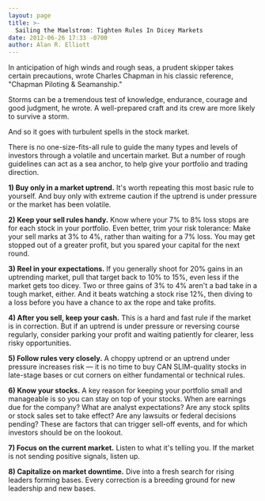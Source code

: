 ```yaml
---
layout: page
title: >-
  Sailing the Maelstrom: Tighten Rules In Dicey Markets
date: 2012-06-26 17:33 -0700
author: Alan R. Elliott
---
```





In anticipation of high winds and rough seas, a prudent skipper takes certain precautions, wrote Charles Chapman in his classic reference, "Chapman Piloting & Seamanship."

  

Storms can be a tremendous test of knowledge, endurance, courage and good judgment, he wrote. A well-prepared craft and its crew are more likely to survive a storm.

  

And so it goes with turbulent spells in the stock market.

  

There is no one-size-fits-all rule to guide the many types and levels of investors through a volatile and uncertain market. But a number of rough guidelines can act as a sea anchor, to help give your portfolio and trading direction.

  

**1) Buy only in a market uptrend.** It's worth repeating this most basic rule to yourself. And buy only with extreme caution if the uptrend is under pressure or the market has been volatile.

  

**2) Keep your sell rules handy.** Know where your 7% to 8% loss stops are for each stock in your portfolio. Even better, trim your risk tolerance: Make your sell marks at 3% to 4%, rather than waiting for a 7% loss. You may get stopped out of a greater profit, but you spared your capital for the next round.

  

**3) Reel in your expectations.** If you generally shoot for 20% gains in an uptrending market, pull that target back to 10% to 15%, even less if the market gets too dicey. Two or three gains of 3% to 4% aren't a bad take in a tough market, either. And it beats watching a stock rise 12%, then diving to a loss before you have a chance to ax the rope and take profits.

  

**4) After you sell, keep your cash.** This is a hard and fast rule if the market is in correction. But if an uptrend is under pressure or reversing course regularly, consider parking your profit and waiting patiently for clearer, less risky opportunities.

  

**5) Follow rules very closely.** A choppy uptrend or an uptrend under pressure increases risk — it is no time to buy CAN SLIM-quality stocks in late-stage bases or cut corners on either fundamental or technical rules.

  

**6) Know your stocks.** A key reason for keeping your portfolio small and manageable is so you can stay on top of your stocks. When are earnings due for the company? What are analyst expectations? Are any stock splits or stock sales set to take effect? Are any lawsuits or federal decisions pending? These are factors that can trigger sell-off events, and for which investors should be on the lookout.

  

**7) Focus on the current market.** Listen to what it's telling you. If the market is not sending positive signals, listen up.

  

**8) Capitalize on market downtime.** Dive into a fresh search for rising leaders forming bases. Every correction is a breeding ground for new leadership and new bases.




